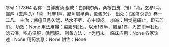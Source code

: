 序号：12364
名称：白鲜皮汤
组成：白鲜皮1两，桑根白皮（锉）1两，玄参1两，漏芦（去芦头）1两，升麻1两，犀角屑半两，败酱3分。
出处：《圣济总录》卷一二八。
主治：痈疽日月久远，脓水不尽，心中烦闷。
加减：稍觉疮痛止，即去芒消。
功效：None
用法用量：每服5钱匕，以水1盏半，煎至1盏，入芒消半钱匕，滤去滓，空心温服，晚再服。
制备方法：上为粗末。
临床应用：None
各家论述：None
用药禁忌：None
附注：None
